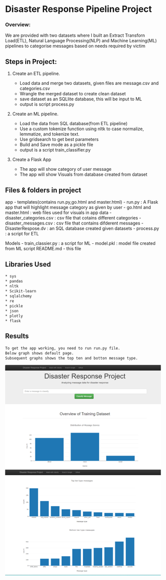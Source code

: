 # Disaster Response Pipeline Project

### Overview:

We are provided with two datasets where I built an Extract Transforn Load(ETL), Natural Language Processing(NLP) and Machine Learning(ML) pipelines to categorise messages based on needs required by victim

## Steps in Project: 
1. Create an ETL pipeline. 

    -  Load data and merge two datasets, given files are message.csv and categories.csv
    -  Wrangle the merged dataset to create clean dataset
    -  save dataset as an SQLlite database, this will be input to ML
    -  output is script process.py

2. Create an ML pipeline. 
    -  Load the data from SQL database(from ETL pipeline)
    -  Use a custom tokenize function using nltk to case normalize, lemmatize, and tokenize text.
    -  Use gridsearch to get best parameters
    -  Build and Save mode as a pickle file
    -  output is a script train_classifier.py

3. Create a Flask App
    -  The app will show category of user message
    -  The app will show Visuals from database created from dataset


## Files & folders in project
app
    - templates(contains run.py,go.html and master.html)
        - run.py : A Flask app that will highlight message category as given by user
        - go.html and master.html : web files used for visuals in app
data
    - disaster_categories.csv : csv file that cotains different categories
    - disaster_messages.csv : csv file that contains difderent messages
    - DisasterRespose.dv : an SQL database created given datasets
    - process.py :  a script for ETL

Models
    - train_classier.py : a script for ML
    - model.pkl : model file created from ML script
README.md 
    - this file

## Libraries Used
    * sys
    * pandas
    * nltk
    * Scikit-learn
    * sqlalchemy
    * re
    * pickle
    * json
    * plotly
    * flask

## Results
    To get the app working, you need to run run.py file.
    Below graph shows default page.
    Subsequent graphs shows the top ten and botton message type.

![Immage 1](https://github.com/Abison1/Project_2/blob/main/images/image-1.png?raw=true)
![Image_2](https://github.com/Abison1/Project_2/blob/main/images/image-2.png?raw=true)
